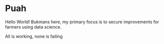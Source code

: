 # Puah
Hello World!
Bukmans here, my primary focus is to secure improvements for farmers using data science.

All is working, none is failing
